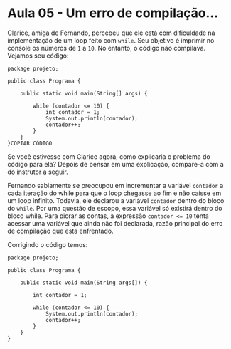 # Aula 05 - Um erro de compilação...

Clarice, amiga de Fernando, percebeu que ele está com dificuldade na implementação de um loop feito com `while`. Seu objetivo é imprimir no console os números de `1` a `10`. No entanto, o código não compilava. Vejamos seu código:

```
package projeto;

public class Programa {

    public static void main(String[] args) {

        while (contador <= 10) {
            int contador = 1;
            System.out.println(contador);
            contador++;
        }
    }
}COPIAR CÓDIGO
```

Se você estivesse com Clarice agora, como explicaria o problema do código para ela? Depois de pensar em uma explicação, compare-a com a do instrutor a seguir.

Fernando sabiamente se preocupou em incrementar a variável `contador` a cada iteração do while para que o loop chegasse ao fim e não caísse em um loop infinito. Todavia, ele declarou a variável `contador` dentro do bloco do `while`. Por uma questão de escopo, essa variável só existirá dentro do bloco while. Para piorar as contas, a expressão `contador <= 10` tenta acessar uma variável que ainda não foi declarada, razão principal do erro de compilação que esta enfrentado.

Corrigindo o código temos:

```
package projeto;

public class Programa {

    public static void main(String args[]) {

        int contador = 1;

        while (contador <= 10) {
            System.out.println(contador);
            contador++;
        }
    }
}
```